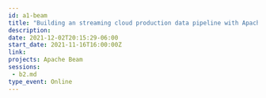 ```yaml
---
id: a1-beam
title: "Building an streaming cloud production data pipeline with Apache Beam"
description: 
date: 2021-12-02T20:15:29-06:00
start_date: 2021-11-16T16:00:00Z
link: 
projects: Apache Beam
sessions: 
 - b2.md
type_event: Online
---
```




